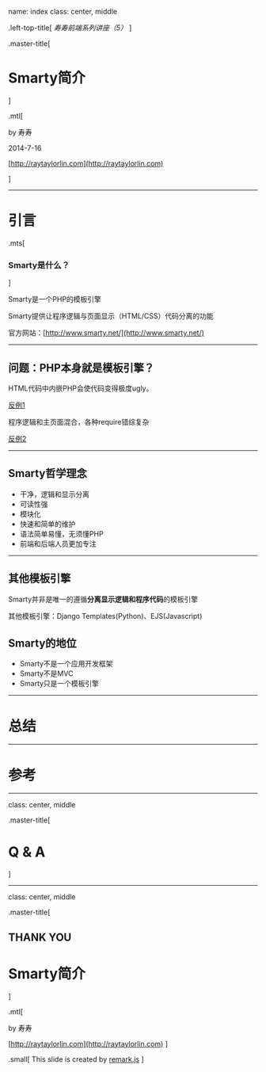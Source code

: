 name: index
class: center, middle 

.left-top-title[
*寿寿前端系列讲座（5）*
]

.master-title[
# Smarty简介
]

.mtl[

by 寿寿

2014-7-16

[http://raytaylorlin.com](http://raytaylorlin.com)

]

---

# 引言

.mts[
### Smarty是什么？
]

Smarty是一个PHP的模板引擎

Smarty提供让程序逻辑与页面显示（HTML/CSS）代码分离的功能

官方网站：[http://www.smarty.net/](http://www.smarty.net/)

---

## 问题：PHP本身就是模板引擎？

HTML代码中内嵌PHP会使代码变得极度ugly。

[反例1](images/html-nested-php1.jpg)

程序逻辑和主页面混合，各种require错综复杂

[反例2](images/html-nexted-php2.jpg)

---

## Smarty哲学理念

* 干净，逻辑和显示分离
* 可读性强
* 模块化
* 快速和简单的维护
* 语法简单易懂，无须懂PHP
* 前端和后端人员更加专注

---

## 其他模板引擎

Smarty并非是唯一的遵循**分离显示逻辑和程序代码**的模板引擎

其他模板引擎：Django Templates(Python)、EJS(Javascript)

## Smarty的地位

* Smarty不是一个应用开发框架
* Smarty不是MVC
* Smarty只是一个模板引擎

---

# 总结

---

# 参考

---
class: center, middle

.master-title[
# Q & A
]

---
class: center, middle

.master-title[
## THANK YOU

# Smarty简介
]

.mtl[

by 寿寿

[http://raytaylorlin.com](http://raytaylorlin.com)
]

.small[
This slide is created by [remark.js](http://remarkjs.com/)
]